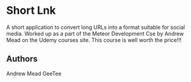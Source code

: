 # Short Lnk

A short application to convert long URLs into a format suitable for
social media.
Worked up as a part of the Meteor Development Cse by Andrew Mead on the
Udemy courses site.
This course is well worth the price!!!

## Authors

Andrew Mead
GeeTee
